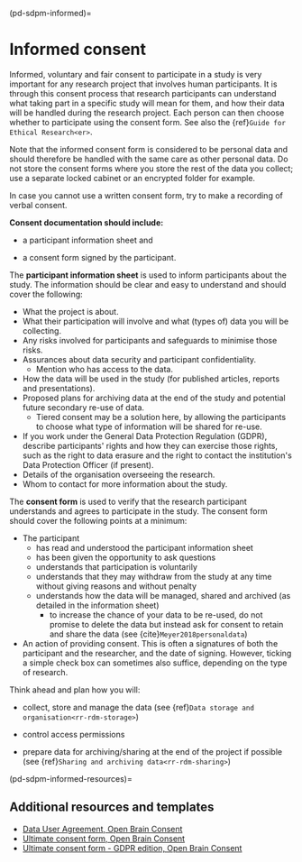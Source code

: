 (pd-sdpm-informed)=
# Informed consent

Informed, voluntary and fair consent to participate in a study is very important for any research project that involves human participants.
It is through this consent process that research participants can understand what taking part in a specific study will mean for them, and how their data will be handled during the research project.
Each person can then choose whether to participate using the consent form.
See also the {ref}`Guide for Ethical Research<er>`.

Note that the informed consent form is considered to be personal data and should therefore be handled with the same care as other personal data.
Do not store the consent forms where you store the rest of the data you collect; use a separate locked cabinet or an encrypted folder for example.

In case you cannot use a written consent form, try to make a recording of verbal consent.

**Consent documentation should include:**

* a participant information sheet and

* a consent form signed by the participant.

The **participant information sheet** is used to inform participants about the study.
The information should be clear and easy to understand and should cover the following:
* What the project is about.
* What their participation will involve and what (types of) data you will be collecting.
* Any risks involved for participants and safeguards to minimise those risks.
* Assurances about data security and participant confidentiality.
   * Mention who has access to the data.
* How the data will be used in the study (for published articles, reports and presentations).
* Proposed plans for archiving data at the end of the study and potential future secondary re-use of data.
    * Tiered consent may be a solution here, by allowing the participants to choose what type of information will be shared for re-use.
* If you work under the General Data Protection Regulation (GDPR), describe participants' rights and how they can exercise those rights, such as the right to data erasure and the right to contact the institution's Data Protection Officer (if present).
* Details of the organisation overseeing the research.
* Whom to contact for more information about the study.

The **consent form** is used to verify that the research participant understands and agrees to participate in the study.
The consent form should cover the following points at a minimum:
* The participant
    * has read and understood the participant information sheet
    * has been given the opportunity to ask questions
    * understands that participation is voluntarily
    * understands that they may withdraw from the study at any time without giving reasons and without penalty
    * understands how the data will be managed, shared and archived (as detailed in the information sheet)
       * to increase the chance of your data to be re-used, do not promise to delete the data but instead ask for consent to retain and share the data (see {cite}`Meyer2018personaldata`)
* An action of providing consent.
This is often a signatures of both the participant and the researcher, and the date of signing.
However, ticking a simple check box can sometimes also suffice, depending on the type of research.

Think ahead and plan how you will:

* collect, store and manage the data (see {ref}`Data storage and organisation<rr-rdm-storage>`)

* control access permissions

* prepare data for archiving/sharing at the end of the project if possible (see {ref}`Sharing and archiving data<rr-rdm-sharing>`)

(pd-sdpm-informed-resources)=
## Additional resources and templates
* [Data User Agreement, Open Brain Consent](https://open-brain-consent.readthedocs.io/en/latest/gdpr/data_user_agreement.html)
* [Ultimate consent form, Open Brain Consent](https://open-brain-consent.readthedocs.io/en/latest/ultimate.html)
* [Ultimate consent form - GDPR edition, Open Brain Consent](https://open-brain-consent.readthedocs.io/en/stable/gdpr/ultimate_gdpr.html)
